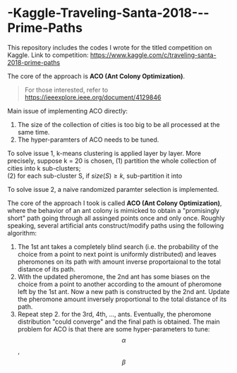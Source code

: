 # -Kaggle-Traveling-Santa-2018---Prime-Paths
This repository includes the codes I wrote for the titled competition on Kaggle. Link to competition: https://www.kaggle.com/c/traveling-santa-2018-prime-paths <br>

The core of the approach is **ACO (Ant Colony Optimization)**. 
>For those interested, refer to https://ieeexplore.ieee.org/document/4129846 <br>

Main issue of implementing ACO directly:
1. The size of the collection of cities is too big to be all processed at the same time. 
2. The hyper-paramters of ACO needs to be tuned. 

To solve issue 1, k-means clustering is applied layer by layer. More precisely, suppose k = 20 is chosen, 
(1) partition the whole collection of cities into k sub-clusters; <br>
(2) for each sub-cluster S, if $size(S)\geq k$, sub-partition it into <br>

To solve issue 2, a naive randomized paramter selection is implemented. 

The core of the approach I took is called **ACO (Ant Colony Optimization)**, where the behavior of an ant colony is mimicked to obtain a 
"promisingly short" path going through all assinged points once and only once. Roughly speaking, several artificial ants construct/modify paths using the following algorithm:
1. The 1st ant takes a completely blind search (i.e. the probability of the choice from a point to next point is uniformly distributed) and leaves pheromones on its path with amount inverse proportaional to the total distance of its path.
2. With the updated pheromone, the 2nd ant has some biases on the choice from a point to another according to the amount of pheromone left by the 1st ant. Now a new path is constructed by the 2nd ant. Update the pheromone amount inversely proportional to the total distance of its path. 
3. Repeat step 2. for the 3rd, 4th, ..., ants. Eventually, the pheromone distribution "could converge" and the final path is obtained.
The main problem for ACO is that there are some hyper-parameters to tune: $$\alpha$$, $$\beta$$
